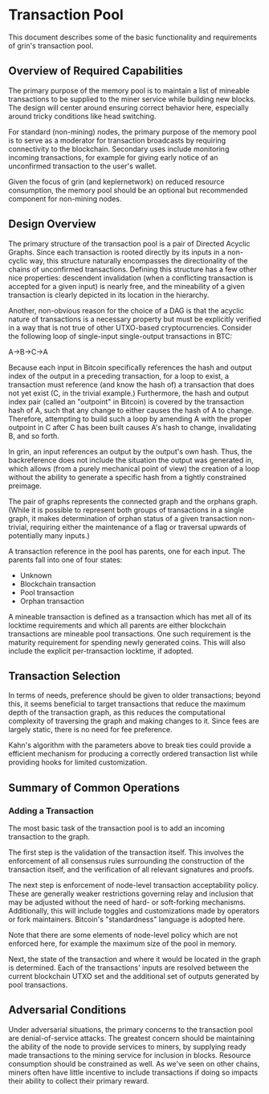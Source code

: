 # Transaction Pool

This document describes some of the basic functionality and requirements of grin's transaction pool.

## Overview of Required Capabilities

The primary purpose of the memory pool is to maintain a list of mineable transactions to be supplied to the miner service while building new blocks. The design will center around ensuring correct behavior here, especially around tricky conditions like head switching.

For standard (non-mining) nodes, the primary purpose of the memory pool is to serve as a moderator for transaction broadcasts by requiring connectivity to the blockchain. Secondary uses include monitoring incoming transactions, for example for giving early notice of an unconfirmed transaction to the user's wallet.

Given the focus of grin (and keplernetwork) on reduced resource consumption, the memory pool should be an optional but recommended component for non-mining nodes.

## Design Overview

The primary structure of the transaction pool is a pair of Directed Acyclic Graphs. Since each transaction is rooted directly by its inputs in a non-cyclic way, this structure naturally encompasses the directionality of the chains of unconfirmed transactions. Defining this structure has a few other nice properties: descendent invalidation (when a conflicting transaction is accepted for a given input) is nearly free, and the mineability of a given transaction is clearly depicted in its location in the hierarchy.

Another, non-obvious reason for the choice of a DAG is that the acyclic nature of transactions is a necessary property but must be explicitly verified in a way that is not true of other UTXO-based cryptocurrencies. Consider the following loop of single-input single-output transactions in BTC:

A->B->C->A

Because each input in Bitcoin specifically references the hash and output index of the output in a preceding transaction, for a loop to exist, a transaction must reference (and know the hash of) a transaction that does not yet exist (C, in the trivial example.) Furthermore, the hash and output index pair (called an "outpoint" in Bitcoin) is covered by the transaction hash of A, such that any change to either causes the hash of A to change. Therefore, attempting to build such a loop by amending A with the proper outpoint in C after C has been built causes A's hash to change, invalidating B, and so forth.

In grin, an input references an output by the output's own hash. Thus, the backreference does not include the situation the output was generated in, which allows (from a purely mechanical point of view) the creation of a loop without the ability to generate a specific hash from a tightly constrained preimage.

The pair of graphs represents the connected graph and the orphans graph. (While it is possible to represent both groups of transactions in a single graph, it makes determination of orphan status of a given transaction non-trivial, requiring either the maintenance of a flag or traversal upwards of potentially many inputs.)

A transaction reference in the pool has parents, one for each input. The parents fall into one of four states:

* Unknown
* Blockchain transaction
* Pool transaction
* Orphan transaction

A mineable transaction is defined as a transaction which has met all of its locktime requirements and which all parents are either blockchain transactions are mineable pool transactions. One such requirement is the maturity requirement for spending newly generated coins. This will also include the explicit per-transaction locktime, if adopted.

## Transaction Selection

In terms of needs, preference should be given to older transactions; beyond this, it seems beneficial to target transactions that reduce the maximum depth of the transaction graph, as this reduces the computational complexity of traversing the graph and making changes to it. Since fees are largely static, there is no need for fee preference.

Kahn's algorithm with the parameters above to break ties could provide a efficient mechanism for producing a correctly ordered transaction list while providing hooks for limited customization.

## Summary of Common Operations

### Adding a Transaction

The most basic task of the transaction pool is to add an incoming transaction to the graph.

The first step is the validation of the transaction itself. This involves the enforcement of all consensus rules surrounding the construction of the transaction itself, and the verification of all relevant signatures and proofs.

The next step is enforcement of node-level transaction acceptability policy. These are generally weaker restrictions governing relay and inclusion that may be adjusted without the need of hard- or soft-forking mechanisms. Additionally, this will include toggles and customizations made by operators or fork maintainers. Bitcoin's "standardness" language is adopted here.

Note that there are some elements of node-level policy which are not enforced here, for example the maximum size of the pool in memory.

Next, the state of the transaction and where it would be located in the graph is determined. Each of the transactions' inputs are resolved between the current blockchain UTXO set and the additional set of outputs generated by pool transactions.

## Adversarial Conditions

Under adversarial situations, the primary concerns to the transaction pool are denial-of-service attacks. The greatest concern should be maintaining the ability of the node to provide services to miners, by supplying ready made transactions to the mining service for inclusion in blocks. Resource consumption should be constrained as well. As we've seen on other chains, miners often have little incentive to include transactions if doing so impacts their ability to collect their primary reward.
